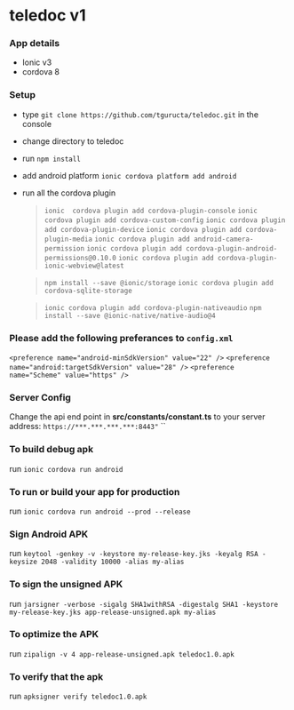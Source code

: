 # teledoc v1

### App details
- Ionic v3
- cordova 8

### Setup
- type `git clone https://github.com/tguructa/teledoc.git` in the console
- change directory to teledoc
- run `npm install`
- add android platform
   `ionic cordova platform add android`
- run all the cordova plugin 
  > `ionic  cordova plugin add cordova-plugin-console`
  > `ionic cordova plugin add cordova-custom-config`
  > `ionic cordova plugin add cordova-plugin-device`
  > `ionic cordova plugin add cordova-plugin-media`
  > `ionic cordova plugin add android-camera-permission`
  > `ionic cordova plugin add cordova-plugin-android-permissions@0.10.0`
  > `ionic cordova plugin add cordova-plugin-ionic-webview@latest`

  > `npm install --save @ionic/storage`
  > `ionic cordova plugin add cordova-sqlite-storage`
   
  > `ionic cordova plugin add cordova-plugin-nativeaudio`
  > `npm install --save @ionic-native/native-audio@4`
### Please add the following preferances to `config.xml`
   `<preference name="android-minSdkVersion" value="22" />`
   `<preference name="android:targetSdkVersion" value="28" />`
   `<preference name="Scheme" value="https" />` 
   
### Server Config
Change the api end point in **src/constants/constant.ts** to your server address: ```https://***.***.***.***:8443"```
``
### To build debug apk
run `ionic cordova run android`

### To run or build your app for production
run `ionic cordova run android --prod --release`
### Sign Android APK
run `keytool -genkey -v -keystore my-release-key.jks -keyalg RSA -keysize 2048 -validity 10000 -alias my-alias`
### To sign the unsigned APK
run `jarsigner -verbose -sigalg SHA1withRSA -digestalg SHA1 -keystore my-release-key.jks app-release-unsigned.apk my-alias`
### To optimize the APK
run `zipalign -v 4 app-release-unsigned.apk teledoc1.0.apk`
### To verify that the apk
run `apksigner verify teledoc1.0.apk`



